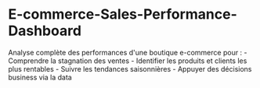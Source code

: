 # E-commerce-Sales-Performance-Dashboard
Analyse complète des performances d'une boutique e-commerce pour : - Comprendre la stagnation des ventes   - Identifier les produits et clients les plus rentables   - Suivre les tendances saisonnières   - Appuyer des décisions business via la data  
